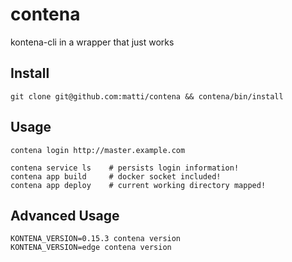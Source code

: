 # contena

kontena-cli in a wrapper that just works

## Install

```
git clone git@github.com:matti/contena && contena/bin/install
```

## Usage

```
contena login http://master.example.com

contena service ls    # persists login information!
contena app build     # docker socket included!
contena app deploy    # current working directory mapped!
```

## Advanced Usage

```
KONTENA_VERSION=0.15.3 contena version
KONTENA_VERSION=edge contena version
```
